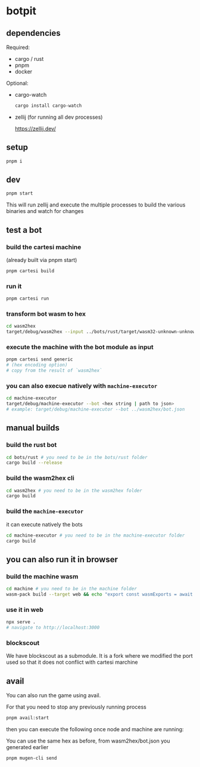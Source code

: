 # botpit

## dependencies

Required:

- cargo / rust
- pnpm
- docker

Optional:

- cargo-watch

  ```bash
  cargo install cargo-watch
  ```

- zellij (for running all dev processes)

  https://zellij.dev/

## setup

```bash
pnpm i
```

## dev

```bash
pnpm start
```

This will run zellij and execute the multiple processes to build the various binaries and watch for changes

## test a bot

### build the cartesi machine

(already built via pnpm start)

```bash
pnpm cartesi build
```

### run it

```bash
pnpm cartesi run
```

### transform bot wasm to hex

```bash
cd wasm2hex
target/debug/wasm2hex --input ../bots/rust/target/wasm32-unknown-unknown/release/bot_rust.wasm --output bot.json
```

### execute the machine with the bot module as input

```bash
pnpm cartesi send generic
# (hex encoding option)
# copy from the result of `wasm2hex`
```

### you can also execue natively with `machine-executor`

```bash
cd machine-executor
target/debug/machine-executor --bot <hex string | path to json>
# example: target/debug/machine-executor --bot ../wasm2hex/bot.json
```

## manual builds

### build the rust bot

```bash
cd bots/rust # you need to be in the bots/rust folder
cargo build --release
```

### build the wasm2hex cli

```bash
cd wasm2hex # you need to be in the wasm2hex folder
cargo build
```

### build the `machine-executor`

it can execute natively the bots

```bash
cd machine-executor # you need to be in the machine-executor folder
cargo build
```

## you can also run it in browser

### build the machine wasm

```bash
cd machine # you need to be in the machine folder
wasm-pack build --target web && echo "export const wasmExports = await __wbg_init();" >> pkg/machine.js
```

### use it in web

```bash
npx serve .
# navigate to http://localhost:3000
```

### blockscout

We have blockscout as a submodule. It is a fork where we modified the port used so that it does not conflict with cartesi marchine

## avail

You can also run the game using avail.

For that you need to stop any previously running process

```bash
pnpm avail:start
```

then you can execute the following once node and machine are running:

You can use the same hex as before, from wasm2hex/bot.json you generated earlier

```bash
pnpm mugen-cli send
```
